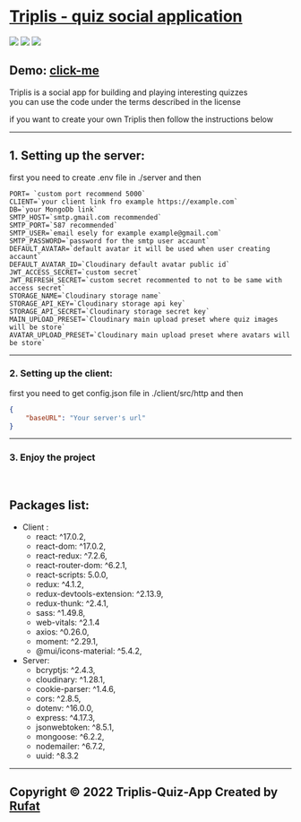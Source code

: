 # [Triplis - quiz social application](https://triplis.netlify.app/)

![ ](https://img.shields.io/badge/NodeJs-v16.13.0-brightgreen)
![ ](https://img.shields.io/badge/ExpressJs-v4.17.2-yellow)
![ ](https://img.shields.io/badge/React-v17.0.2-blue)


## Demo: [click-me](https://triplis.netlify.app/)


Triplis is a social app for building and playing interesting quizzes  
you can use the code under the terms described in the license  

if you want to create your own Triplis then follow the instructions below

---

## 1. Setting up the server:

first you need to create .env file in ./server and then 

```env
PORT= `custom port recommend 5000`
CLIENT=`your client link fro example https://example.com`
DB=`your MongoDb link`
SMTP_HOST=`smtp.gmail.com recommended`
SMTP_PORT=`587 recommended`
SMTP_USER=`email esely for example example@gmail.com`
SMTP_PASSWORD=`password for the smtp user accaunt`
DEFAULT_AVATAR=`default avatar it will be used when user creating accaunt`
DEFAULT_AVATAR_ID=`Cloudinary default avatar public id`
JWT_ACCESS_SECRET=`custom secret`
JWT_REFRESH_SECRET=`custom secret recommented to not to be same with access secret`
STORAGE_NAME=`Cloudinary storage name`
STORAGE_API_KEY=`Cloudinary storage api key`
STORAGE_API_SECRET=`Cloudinary storage secret key`
MAIN_UPLOAD_PRESET=`Cloudinary main upload preset where quiz images will be store`
AVATAR_UPLOAD_PRESET=`Cloudinary main upload preset where avatars will be store`
```
---

### 2. Setting up the client:

first you need to get config.json file in ./client/src/http and then

```json
{
    "baseURL": "Your server's url"
}
```
---

### 3. Enjoy the project

<br />

## Packages list:

+ Client :
  +  react: ^17.0.2,
  +  react-dom: ^17.0.2,
  +  react-redux: ^7.2.6,
  +  react-router-dom: ^6.2.1,
  +  react-scripts: 5.0.0,
  +  redux: ^4.1.2,
  +  redux-devtools-extension: ^2.13.9,
  +  redux-thunk: ^2.4.1,
  +  sass: ^1.49.8,
  +  web-vitals: ^2.1.4 
  +  axios: ^0.26.0,
  +  moment: ^2.29.1,
  +  @mui/icons-material: ^5.4.2,
+ Server: 
  +  bcryptjs: ^2.4.3,
  +  cloudinary: ^1.28.1,
  +  cookie-parser: ^1.4.6,
  +  cors: ^2.8.5,
  +  dotenv: ^16.0.0,
  +  express: ^4.17.3,
  +  jsonwebtoken: ^8.5.1,
  +  mongoose: ^6.2.2,
  +  nodemailer: ^6.7.2,
  +  uuid: ^8.3.2

---

## Copyright © 2022 Triplis-Quiz-App Created by [Rufat](https://github.com/Rufat00)

